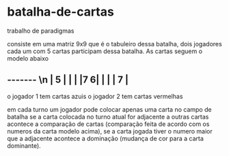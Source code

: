# batalha-de-cartas
trabalho de paradigmas 

consiste em uma matriz 9x9 que é o tabuleiro dessa batalha, dois jogadores cada um com 5 cartas
participam dessa batalha. As cartas seguem o modelo abaixo

------- \n
|  5  |
|     | 
|7   6| 
|     |
|  7  | 
------- 

o jogador 1 tem cartas azuis
o jogador 2 tem cartas vermelhas 

em cada turno um jogador pode colocar apenas uma carta no campo de batalha 
se a carta colocada no turno atual for adjacente a outras cartas acontece a 
comparação de cartas (comparação feita de acordo com os numeros da carta modelo
acima), se a carta jogada tiver o numero maior que a adjacente acontece a dominação
(mudança de cor para a carta dominante).
